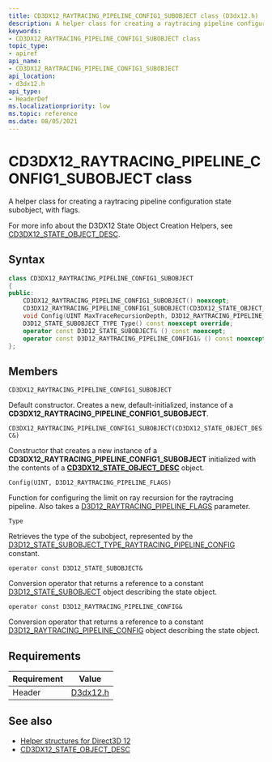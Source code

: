 ```yaml
---
title: CD3DX12_RAYTRACING_PIPELINE_CONFIG1_SUBOBJECT class (D3dx12.h)
description: A helper class for creating a raytracing pipeline configuration state subobject, with flags.
keywords:
- CD3DX12_RAYTRACING_PIPELINE_CONFIG1_SUBOBJECT class
topic_type:
- apiref
api_name:
- CD3DX12_RAYTRACING_PIPELINE_CONFIG1_SUBOBJECT
api_location:
- d3dx12.h
api_type:
- HeaderDef
ms.localizationpriority: low
ms.topic: reference
ms.date: 08/05/2021
---
```


# CD3DX12_RAYTRACING_PIPELINE_CONFIG1_SUBOBJECT class

A helper class for creating a raytracing pipeline configuration state subobject, with flags.

For more info about the D3DX12 State Object Creation Helpers, see [CD3DX12_STATE_OBJECT_DESC](cd3dx12-state-object-desc.md).

## Syntax

```cpp
class CD3DX12_RAYTRACING_PIPELINE_CONFIG1_SUBOBJECT
{
public:
    CD3DX12_RAYTRACING_PIPELINE_CONFIG1_SUBOBJECT() noexcept;
    CD3DX12_RAYTRACING_PIPELINE_CONFIG1_SUBOBJECT(CD3DX12_STATE_OBJECT_DESC& ContainingStateObject);
    void Config(UINT MaxTraceRecursionDepth, D3D12_RAYTRACING_PIPELINE_FLAGS Flags) noexcept;
    D3D12_STATE_SUBOBJECT_TYPE Type() const noexcept override;
    operator const D3D12_STATE_SUBOBJECT& () const noexcept;
    operator const D3D12_RAYTRACING_PIPELINE_CONFIG1& () const noexcept;
};
```

## Members

`CD3DX12_RAYTRACING_PIPELINE_CONFIG1_SUBOBJECT`

Default constructor. Creates a new, default-initialized, instance of a **CD3DX12_RAYTRACING_PIPELINE_CONFIG1_SUBOBJECT**.

`CD3DX12_RAYTRACING_PIPELINE_CONFIG1_SUBOBJECT(CD3DX12_STATE_OBJECT_DESC&)`

Constructor that creates a new instance of a **CD3DX12_RAYTRACING_PIPELINE_CONFIG1_SUBOBJECT** initialized with the contents of a [**CD3DX12_STATE_OBJECT_DESC**](cd3dx12-state-object-desc.md) object.

`Config(UINT, D3D12_RAYTRACING_PIPELINE_FLAGS)`

Function for configuring the limit on ray recursion for the raytracing pipeline. Also takes a [D3D12_RAYTRACING_PIPELINE_FLAGS](/windows/win32/api/d3d12/ns-d3d12-d3d12_raytracing_pipeline_flags) parameter.

`Type`

Retrieves the type of the subobject, represented by the [D3D12_STATE_SUBOBJECT_TYPE_RAYTRACING_PIPELINE_CONFIG](/windows/win32/api/d3d12/ne-d3d12-d3d12_state_subobject_type) constant.

`operator const D3D12_STATE_SUBOBJECT&`

Conversion operator that returns a reference to a constant [D3D12_STATE_SUBOBJECT](/windows/win32/api/d3d12/ns-d3d12-d3d12_state_subobject) object describing the state object.

`operator const D3D12_RAYTRACING_PIPELINE_CONFIG&`

Conversion operator that returns a reference to a constant [D3D12_RAYTRACING_PIPELINE_CONFIG](/windows/win32/api/d3d12/ns-d3d12-d3d12_raytracing_pipeline_config) object describing the state object.

## Requirements

| Requirement | Value |
|-------------------|-------------------------------------------------------------------------------------|
| Header | [D3dx12.h](https://github.com/microsoft/DirectX-Headers/blob/main/include/directx/d3dx12.h) |

## See also

* [Helper structures for Direct3D 12](helper-structures-for-d3d12.md)
* [CD3DX12_STATE_OBJECT_DESC](cd3dx12-state-object-desc.md)
